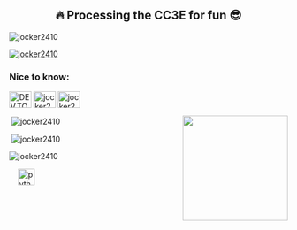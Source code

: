 ﻿<h2 align="center">🔥 Processing the CC3E for fun 😎</h2>

<p align="left"> <img src="https://komarev.com/ghpvc/?username=jocker2410&label=Profile%20views&color=0e75b6&style=flat" alt="jocker2410" /> </p>

<p align="left"> <a href="https://github.com/ryo-ma/github-profile-trophy"><img src="https://github-profile-trophy.vercel.app/?username=jocker2410&theme=matrix" alt="jocker2410" /></a> </p>

<h3 align="left">Nice to know:</h3>
<p align="left">
<a href="https://dev.to/t/python" target="blank"><img align="center" src="https://raw.githubusercontent.com/rahuldkjain/github-profile-readme-generator/master/src/images/icons/Social/devto.svg" alt="DEV.TO Love" height="30" width="40" /></a>
<a href="https://twitter.com/x" target="blank"><img align="center" src="https://raw.githubusercontent.com/rahuldkjain/github-profile-readme-generator/master/src/images/icons/Social/twitter.svg" alt="jocker2410" height="30" width="40" /></a>
<a href="https://www.youtube.com/jocker2410" target="blank"><img align="center" src="https://raw.githubusercontent.com/rahuldkjain/github-profile-readme-generator/master/src/images/icons/Social/youtube.svg" alt="jocker2410" height="30" width="40" /></a>
</p>


<img align="right" height="190" src="https://i.giphy.com/3ohhwhKTtFWpP7bQOs.webp"  />

<p>&nbsp;<img align="center" src="https://github-readme-stats.vercel.app/api/?username=jocker2410&count_private=true&theme=tokyonight&showicons=true" alt="jocker2410" /></p>
<p>&nbsp;<img align="center" src="https://github-readme-stats.vercel.app/api/top-langs/?username=jocker2410&langs_count=5&theme=tokyonight" alt="jocker2410" /></p>
<p><img align="center" src="https://github-readme-streak-stats.herokuapp.com/?user=jocker2410&theme=tokyonight" alt="jocker2410" /></p>



<div align="left">
  <img width="12" />
  <img src="https://cdn.jsdelivr.net/gh/devicons/devicon/icons/python/python-original.svg" height="30" alt="python logo"  />
</div>


